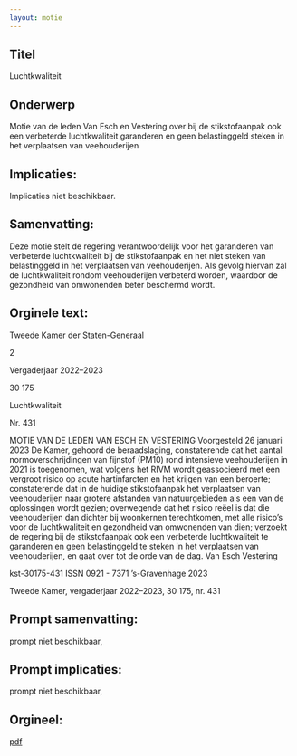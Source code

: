 ```yaml
---
layout: motie
---
```

## Titel
Luchtkwaliteit
## Onderwerp
Motie van de leden Van Esch en Vestering over bij de stikstofaanpak ook een verbeterde luchtkwaliteit garanderen en geen belastinggeld steken in het verplaatsen van veehouderijen
## Implicaties:
Implicaties niet beschikbaar.
## Samenvatting:

Deze motie stelt de regering verantwoordelijk voor het garanderen van verbeterde luchtkwaliteit bij de stikstofaanpak en het niet steken van belastinggeld in het verplaatsen van veehouderijen. Als gevolg hiervan zal de luchtkwaliteit rondom veehouderijen verbeterd worden, waardoor de gezondheid van omwonenden beter beschermd wordt.
## Orginele text:


Tweede Kamer der Staten-Generaal

2

Vergaderjaar 2022–2023

30 175

Luchtkwaliteit

Nr. 431

MOTIE VAN DE LEDEN VAN ESCH EN VESTERING
Voorgesteld 26 januari 2023
De Kamer,
gehoord de beraadslaging,
constaterende dat het aantal normoverschrijdingen van fijnstof (PM10)
rond intensieve veehouderijen in 2021 is toegenomen, wat volgens het
RIVM wordt geassocieerd met een vergroot risico op acute hartinfarcten
en het krijgen van een beroerte;
constaterende dat in de huidige stikstofaanpak het verplaatsen van
veehouderijen naar grotere afstanden van natuurgebieden als een van de
oplossingen wordt gezien;
overwegende dat het risico reëel is dat die veehouderijen dan dichter bij
woonkernen terechtkomen, met alle risico’s voor de luchtkwaliteit en
gezondheid van omwonenden van dien;
verzoekt de regering bij de stikstofaanpak ook een verbeterde luchtkwaliteit te garanderen en geen belastinggeld te steken in het verplaatsen van
veehouderijen,
en gaat over tot de orde van de dag.
Van Esch
Vestering

kst-30175-431
ISSN 0921 - 7371
’s-Gravenhage 2023

Tweede Kamer, vergaderjaar 2022–2023, 30 175, nr. 431


## Prompt samenvatting:
prompt niet beschikbaar,

## Prompt implicaties:
prompt niet beschikbaar,
## Orgineel:
[pdf](https://gegevensmagazijn.tweedekamer.nl/OData/v4/2.0/Document(cd8b465a-4395-48ae-8347-be5e6d4d5bb0)/resource)
